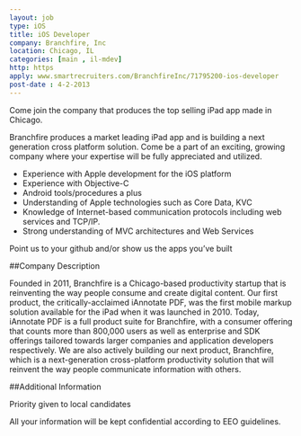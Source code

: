 ```yaml
---
layout: job
type: iOS
title: iOS Developer
company: Branchfire, Inc
location: Chicago, IL
categories: [main , il-mdev]
http: https
apply: www.smartrecruiters.com/BranchfireInc/71795200-ios-developer
post-date : 4-2-2013
---
```


Come join the company that produces the top selling iPad app made in Chicago.

Branchfire produces a market leading iPad app and is building a next generation cross platform solution. Come be a part of an exciting, growing company where your expertise will be fully appreciated and utilized.

* Experience with Apple development for the iOS platform
* Experience with Objective-C
* Android tools/procedures a plus
* Understanding of Apple technologies such as Core Data, KVC
* Knowledge of Internet-based communication protocols including web services and TCP/IP.
* Strong understanding of MVC architectures and Web Services

Point us to your github and/or show us the apps you’ve built

##Company Description

Founded in 2011, Branchfire is a Chicago-based productivity startup that is reinventing the way people consume and create digital content. Our first product, the critically-acclaimed iAnnotate PDF, was the first mobile markup solution available for the iPad when it was launched in 2010. Today, iAnnotate PDF is a full product suite for Branchfire, with a consumer offering that counts more than 800,000 users as well as enterprise and SDK offerings tailored towards larger companies and application developers respectively. We are also actively building our next product, Branchfire, which is a next-generation cross-platform productivity solution that will reinvent the way people communicate information with others.

##Additional Information

Priority given to local candidates

All your information will be kept confidential according to EEO guidelines.
